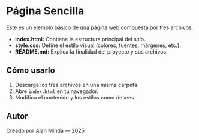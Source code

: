 # Página Sencilla

Este es un ejemplo básico de una página web compuesta por tres archivos:

- **index.html:** Contiene la estructura principal del sitio.
- **style.css:** Define el estilo visual (colores, fuentes, márgenes, etc.).
- **README.md:** Explica la finalidad del proyecto y sus archivos.

## Cómo usarlo
1. Descarga los tres archivos en una misma carpeta.
2. Abre `index.html` en tu navegador.
3. Modifica el contenido y los estilos como desees.

## Autor
Creado por Alan Minda — 2025
